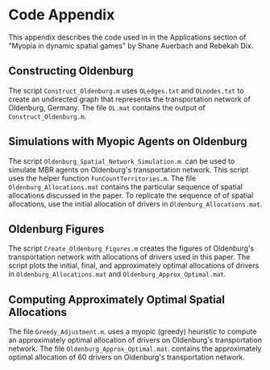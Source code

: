 # Code Appendix
This appendix describes the code used in in the Applications section of "Myopia in dynamic spatial games" by Shane Auerbach and Rebekah Dix.

## Constructing Oldenburg
The script ```Construct_Oldenburg.m``` uses ```OLedges.txt``` and ```OLnodes.txt``` to create an undirected graph that represents the transportation network of Oldenburg, Germany. The file ```OL.mat``` contains the output of ```Construct_Oldenburg.m```.

## Simulations with Myopic Agents on Oldenburg
The script ```Oldenburg_Spatial_Network_Simulation.m```. can be used to simulate MBR agents on Oldenburg's transportation network. This script uses the helper function ```FunCountTerritories.m```.  The file ```Oldenburg_Allocations.mat``` contains the particular sequence of spatial allocations discussed in the paper. To replicate the sequence of of spatial allocations, use the initial allocation of drivers in ```Oldenburg_Allocations.mat```.

## Oldenburg Figures
The script ```Create_Oldenburg_Figures.m``` creates the figures of Oldenburg's transportation network with allocations of drivers used in this paper. The script plots the initial, final, and approximately optimal allocations of drivers in ```Oldenburg_Allocations.mat``` and ```Oldenburg_Approx_Optimal.mat```.

## Computing Approximately Optimal Spatial Allocations
The file ```Greedy_Adjustment.m```. uses a myopic (greedy) heuristic to compute an approximately optimal allocation of drivers on Oldenburg's transportation network. The file ```Oldenburg_Approx_Optimal.mat```. contains the approximately optimal allocation of $60$ drivers on Oldenburg's transportation network. 
